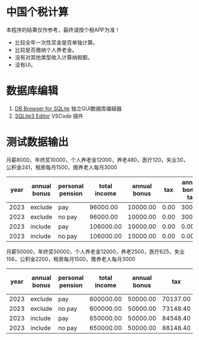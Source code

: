 中国个税计算
==========

本程序的结果仅作参考，最终请按个税APP为准！

 - 比较全年一次性奖金是否单独计算。
 - 比较是否缴纳个人养老金。
 - 没有对其他类型收入计算纳税额。
 - 没有UI。

# 数据库编辑

1. [DB Browser for SQLite](https://sqlitebrowser.org/) 独立GUI数据库编辑器
1. [SQLite3 Editor](https://marketplace.visualstudio.com/items?itemName=yy0931.vscode-sqlite3-editor) VSCode 插件

# 测试数据输出

月薪8000，年终奖10000，个人养老金12000，养老480，医疗120，失业30，公积金241，租房每月1500，赡养老人每月3000

|   year | annual bonus   | personal pension   |   total income |   annual bonus |   tax |   annual bonus tax |   total tax |
|--------|----------------|--------------------|----------------|----------------|-------|--------------------|-------------|
|   2023 | exclude        | pay                |       96000.00 |       10000.00 |  0.00 |             300.00 |      300.00 |
|   2023 | exclude        | no pay             |       96000.00 |       10000.00 |  0.00 |             300.00 |      300.00 |
|   2023 | include        | pay                |      106000.00 |       10000.00 |  0.00 |               0.00 |        0.00 |
|   2023 | include        | no pay             |      106000.00 |       10000.00 |  0.00 |               0.00 |        0.00 |

月薪50000，年终奖50000，个人养老金12000，养老2500，医疗625，失业156，公积金2200，租房每月1500，赡养老人每月3000

|   year | annual bonus   | personal pension   |   total income |   annual bonus |      tax |   annual bonus tax |   total tax |
|--------|----------------|--------------------|----------------|----------------|----------|--------------------|-------------|
|   2023 | exclude        | pay                |      600000.00 |       50000.00 | 70137.00 |            2480.00 |    72617.00 |
|   2023 | exclude        | no pay             |      600000.00 |       50000.00 | 73148.40 |            2480.00 |    75628.40 |
|   2023 | include        | pay                |      650000.00 |       50000.00 | 84548.40 |               0.00 |    84548.40 |
|   2023 | include        | no pay             |      650000.00 |       50000.00 | 88148.40 |               0.00 |    88148.40 |
